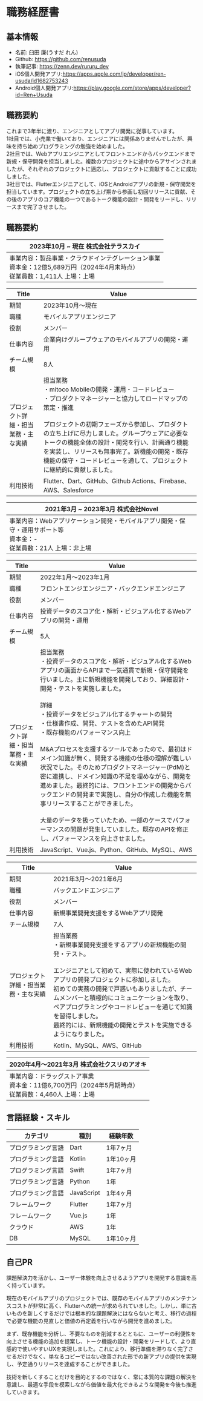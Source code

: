 # 職務経歴書

## 基本情報
- 名前: 臼田 廉(うすだ れん)
- Github: https://github.com/renusuda
- 執筆記事: https://zenn.dev/rururu_dev
- iOS個人開発アプリ:https://apps.apple.com/jp/developer/ren-usuda/id1682753243
- Android個人開発アプリ:https://play.google.com/store/apps/developer?id=Ren+Usuda

## 職務要約
これまで3年半に渡り、エンジニアとしてアプリ開発に従事しています。<br/>1社目では、小売業で働いており、エンジニアには関係ありませんでしたが、興味を持ち始めプログラミングの勉強を始めました。<br/>2社目では、Webアプリエンジニアとしてフロントエンドからバックエンドまで新規・保守開発を担当しました。複数のプロジェクトに途中からアサインされましたが、それぞれのプロジェクトに適応し、プロジェクトに貢献することに成功しました。<br/>3社目では、Flutterエンジニアとして、iOSとAndroidアプリの新規・保守開発を担当しています。プロジェクトの立ち上げ期から参画し初回リリースに貢献、その後のアプリのコア機能の一つであるトーク機能の設計・開発をリードし、リリースまで完了させました。

## 職務要約
|2023年10月 ~ 現在 株式会社テラスカイ|
|---|
|事業内容：製品事業・クラウドインテグレーション事業<br/>資本金：12億5,689万円（2024年4月末時点）<br/>従業員数：1,411人 上場：上場|

|Title|Value|
|---|-----|
|期間|2023年10月〜現在|
|職種|モバイルアプリエンジニア|
|役割|メンバー|
|仕事内容|企業向けグループウェアのモバイルアプリの開発・運用|
|チーム規模 |8人|
|プロジェクト詳細・担当業務・主な実績|担当業務<br/>・mitoco Mobileの開発・運用・コードレビュー<br/>・プロダクトマネージャーと協力してロードマップの策定・推進<br/><br/>プロジェクトの初期フェーズから参加し、プロダクトの立ち上げに尽力しました。グループウェアに必要なトークの機能全体の設計・開発を行い、計画通り機能を実装し、リリースも無事完了。新機能の開発・既存機能の保守・コードレビューを通して、プロジェクトに継続的に貢献しました。|
|利用技術|Flutter、Dart、GitHub、Github Actions、Firebase、AWS、Salesforce|

|2021年3月 ~ 2023年3月 株式会社Novel|
|---|
|事業内容：Webアプリケーション開発・モバイルアプリ開発・保守・運用サポート等<br/>資本金：- <br/>従業員数：21人 上場：非上場|

|Title|Value|
|---|-----|
|期間|2022年1月〜2023年1月|
|職種|フロントエンジエンジニア・バックエンドエンジニア|
|役割|メンバー|
|仕事内容|投資データのスコア化・解析・ビジュアル化するWebアプリの開発・運用|
|チーム規模 |5人|
|プロジェクト詳細・担当業務・主な実績|担当業務<br/>・投資データのスコア化・解析・ビジュアル化するWebアプリの画面からAPIまで一気通貫で新規・保守開発を行いました。主に新規機能を開発しており、詳細設計・開発・テストを実施しました。<br/><br/>詳細<br/>・投資データをビジュアル化するチャートの開発<br/>・仕様書作成、開発、テストを含めたAPI開発<br/>・既存機能のパフォーマンス向上<br/><br/>M&Aプロセスを支援するツールであったので、最初はドメイン知識が無く、開発する機能の仕様の理解が難しい状況でした。そのためプロダクトマネージャー(PdM)と密に連携し、ドメイン知識の不足を埋めながら、開発を進めました。最終的には、フロントエンドの開発からバックエンドの開発まで実施し、自分の作成した機能を無事リリースすることができました。<br/><br/>大量のデータを扱っていたため、一部のケースでパフォーマンスの問題が発生していました。既存のAPIを修正し、パフォーマンスを向上させました。|
|利用技術|JavaScript、Vue.js、Python、GitHub、MySQL、AWS|

|Title|Value|
|---|-----|
|期間|2021年3月〜2021年6月|
|職種|バックエンドエンジニア|
|役割|メンバー|
|仕事内容|新規事業開発支援をするWebアプリ開発|
|チーム規模 |7人|
|プロジェクト詳細・担当業務・主な実績|担当業務<br/>・新規事業開発支援をするアプリの新規機能の開発・テスト。<br/><br/>エンジニアとして初めて、実際に使われているWebアプリの開発プロジェクトに参加しました。<br/>初めての実務の開発で戸惑いもありましたが、チームメンバーと積極的にコミュニケーションを取り、ペアプログラミングやコードレビューを通じて知識を習得しました。<br/>最終的には、新規機能の開発とテストを実施できるようになりました。|
|利用技術|Kotlin、MySQL、AWS、GitHub|

|2020年4月〜2021年3月 株式会社クスリのアオキ|
|---|
|事業内容：ドラッグストア事業<br/>資本金：11億6,700万円（2024年5月期時点）<br/>従業員数：4,460人 上場：上場|

## 言語経験・スキル

|カテゴリ|種別|経験年数|
|---|-----|-----|
|プログラミング言語|Dart|1年7ヶ月|
|プログラミング言語|Kotlin|1年10ヶ月|
|プログラミング言語|Swift|1年7ヶ月|
|プログラミング言語|Python|1年|
|プログラミング言語|JavaScript|1年4ヶ月|
|フレームワーク|Flutter|1年7ヶ月|
|フレームワーク|Vue.js|1年|
|クラウド|AWS|1年|
|DB|MySQL|1年10ヶ月|

## 自己PR

課題解決力を活かし、ユーザー体験を向上させるようアプリを開発する意識を高く持っています。

現在のモバイルアプリのプロジェクトでは、既存のモバイルアプリのメンテナンスコストが非常に高く、Flutterへの統一が求められていました。しかし、単に古いものを新しくするだけでは根本的な課題解決にはならないと考え、移行の過程で必要な機能の見直しと価値の再定義を行いながら開発を進めました。

まず、既存機能を分析し、不要なものを削減するとともに、ユーザーの利便性を向上させる機能の追加を提案し、トーク機能の設計・開発をリードして、より直感的で使いやすいUXを実現しました。これにより、移行準備を滞りなく完了させるだけでなく、単なるコピーではない改善された形での新アプリの提供を実現し、予定通りリリースを達成することができました。

技術を新しくすることだけを目的とするのではなく、常に本質的な課題の解決を意識し、最適な手段を模索しながら価値を最大化できるような開発を今後も推進していきます。
